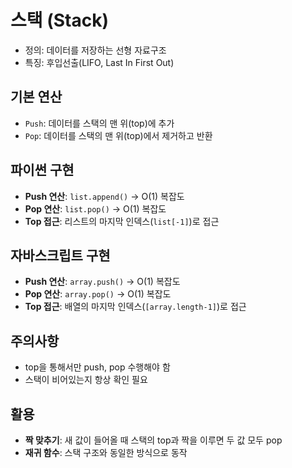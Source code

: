 # 스택 (Stack)
- 정의: 데이터를 저장하는 선형 자료구조
- 특징: 후입선출(LIFO, Last In First Out)

## 기본 연산
- `Push`: 데이터를 스택의 맨 위(top)에 추가
- `Pop`: 데이터를 스택의 맨 위(top)에서 제거하고 반환

## 파이썬 구현
- <b>Push 연산</b>: `list.append()` → O(1) 복잡도
- <b>Pop 연산</b>: `list.pop()` → O(1) 복잡도
- <b>Top 접근</b>: 리스트의 마지막 인덱스(`list[-1]`)로 접근

## 자바스크립트 구현
- <b>Push 연산</b>: `array.push()` → O(1) 복잡도
- <b>Pop 연산</b>: `array.pop()` → O(1) 복잡도
- <b>Top 접근</b>: 배열의 마지막 인덱스(`[array.length-1]`)로 접근

## 주의사항
- top을 통해서만 push, pop 수행해야 함
- 스택이 비어있는지 항상 확인 필요

## 활용
- <b>짝 맞추기</b>: 새 값이 들어올 때 스택의 top과 짝을 이루면 두 값 모두 pop
- <b>재귀 함수</b>: 스택 구조와 동일한 방식으로 동작